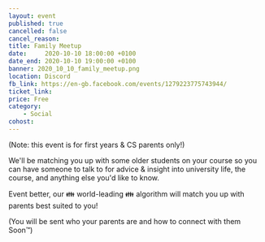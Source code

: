 ```yaml
---
layout: event
published: true
cancelled: false
cancel_reason:
title: Family Meetup
date:     2020-10-10 18:00:00 +0100
date_end: 2020-10-10 19:00:00 +0100
banner: 2020_10_10_family_meetup.png
location: Discord
fb_link: https://en-gb.facebook.com/events/1279223775743944/
ticket_link: 
price: Free
category:
    - Social
cohost:
---
```


(Note: this event is for first years & CS parents only!)

We'll be matching you up with some older students on your course so you can have someone to talk to for advice & insight into university life, the course, and anything else you'd like to know.

Event better, our 👪 world-leading 👪 algorithm will match you up with parents best suited to you!

(You will be sent who your parents are and how to connect with them Soon™)
